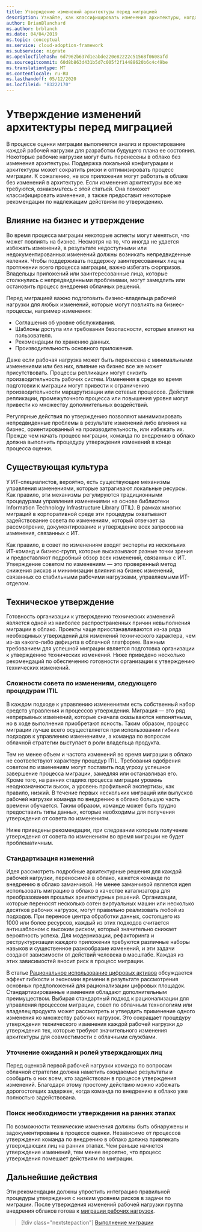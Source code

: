 ```yaml
---
title: Утверждение изменений архитектуры перед миграцией
description: Узнайте, как классифицировать изменения архитектуры, когда они необходимы, и устанавливайте соответствующие действия по утверждению.
author: BrianBlanchard
ms.author: brblanch
ms.date: 04/04/2019
ms.topic: conceptual
ms.service: cloud-adoption-framework
ms.subservice: migrate
ms.openlocfilehash: 6d7962b637d1eabde220e82222c51568f0608afd
ms.sourcegitcommit: 60d8b863d431b5d7c005f2f14488620b6c4c49be
ms.translationtype: MT
ms.contentlocale: ru-RU
ms.lasthandoff: 05/12/2020
ms.locfileid: "83222170"
---
```

<!-- cSpell:ignore ITIL -->

# <a name="approve-architecture-changes-before-migration"></a>Утверждение изменений архитектуры перед миграцией

В процессе оценки миграции выполняется анализ и проектирование каждой рабочей нагрузки для разработки будущего плана ее состояния. Некоторые рабочие нагрузки могут быть перенесены в облако без изменения архитектуры. Поддержка локальной конфигурации и архитектуры может сократить риски и оптимизировать процесс миграции. К сожалению, не все приложения могут работать в облаке без изменений в архитектуре. Если изменения архитектуры все же требуются, ознакомьтесь с этой статьей. Она поможет классифицировать изменения, а также предоставит некоторые рекомендации по надлежащим действиям по утверждению.

## <a name="business-impact-and-approval"></a>Влияние на бизнес и утверждение

Во время процесса миграции некоторые аспекты могут меняться, что может повлиять на бизнес. Несмотря на то, что иногда не удается избежать изменений, в результате недоступными или недокументированных изменений должны возникать непредвиденные явления. Чтобы поддерживать поддержку заинтересованных лиц на протяжении всего процесса миграции, важно избегать сюрпризов. Владельцы приложений или заинтересованные лица, которые столкнулись с непредвиденными проблемами, могут замедлить или остановить процесс внедрения облачных решений.

Перед миграцией важно подготовить бизнес-владельца рабочей нагрузки для любых изменений, которые могут повлиять на бизнес-процессы, например изменения:

- Соглашения об уровне обслуживания.
- Шаблоны доступа или требования безопасности, которые влияют на пользователя.
- Рекомендации по хранению данных.
- Производительность основного приложения.

Даже если рабочая нагрузка может быть перенесена с минимальными изменениями или без них, влияние на бизнес все же может присутствовать. Процессы репликации могут снизить производительность рабочих систем. Изменения в среде во время подготовки к миграции могут привести к ограничению производительности маршрутизации или сетевых процессов. Действия репликации, промежуточного процесса или повышения уровня могут привести ко множеству дополнительных воздействий.

Регулярные действия по утверждению позволяют минимизировать непредвиденные проблемы в результате изменений либо влияния на бизнес, ориентированный на производительность, или избежать их. Прежде чем начать процесс миграции, команда по внедрению в облако должна выполнить процедуру утверждения изменений в конце процесса оценки.

## <a name="existing-culture"></a>Существующая культура

У ИТ-специалистов, вероятно, есть существующие механизмы управления изменениями, которые затрагивают локальные ресурсы. Как правило, эти механизмы регулируются традиционными процедурами управления изменениями на основе библиотеки Information Technology Infrastructure Library (ITIL). В рамках многих миграций в корпоративной среде эти процедуры охватывают задействование совета по изменениям, который отвечает за рассмотрение, документирование и утверждение всех запросов на изменения, связанных с ИТ.

Как правило, в совет по изменениям входят эксперты из нескольких ИТ-команд и бизнес-групп, которые высказывают разные точки зрения и предоставляют подробный обзор всех изменений, связанных с ИТ. Утверждение советом по изменениям — это проверенный метод снижения рисков и минимизации влияния на бизнес изменений, связанных со стабильными рабочими нагрузками, управляемыми ИТ-отделом.

## <a name="technical-approval"></a>Техническое утверждение

Готовность организации к утверждению технических изменений является одной из наиболее распространенных причин невыполнения миграции в облако. Проекты чаще приостанавливаются из-за ряда необходимых утверждений для изменений технического характера, чем из-за какого-либо дефицита в облачной платформе. Важным требованием для успешной миграции является подготовка организации к утверждению технических изменений. Ниже приведено несколько рекомендаций по обеспечению готовности организации к утверждению технических изменений.

### <a name="itil-change-advisory-board-challenges"></a>Сложности совета по изменениям, следующего процедурам ITIL

В каждом подходе к управлению изменениями есть собственный набор средств управления и процессов утверждения. Миграция — это ряд непрерывных изменений, которые сначала оказываются непонятными, но в ходе выполнения приобретают ясность. Таким образом, процесс миграции лучше всего осуществляется при использовании гибких подходов к управлению изменениями, а команда по вопросам облачной стратегии выступает в роли владельца продукта.

Тем не менее объем и частота изменений во время миграции в облако не соответствуют характеру процедур ITIL. Требования одобрения советом по изменениям могут поставить под угрозу успешное завершение процесса миграции, замедляя или останавливая его. Кроме того, на ранних стадиях процесса миграции уровень неоднозначности высок, а уровень профильной экспертизы, как правило, низкий. В течение первых нескольких миграций или выпусков рабочей нагрузки команда по внедрению в облако большую часть времени обучается. Таким образом, команде может быть трудно предоставить типы данных, которые необходимы для получения утверждения от совета по изменениям.

Ниже приведены рекомендации, при следовании которым получение утверждения от совета по изменениям во время миграции не будет проблематичным.

### <a name="standardize-change"></a>Стандартизация изменений

Идея рассмотреть подробные архитектурные решения для каждой рабочей нагрузки, переносимой в облако, кажется команде по внедрению в облако заманчивой. Не менее заманчивой является идея использовать миграцию в облако в качестве катализатора для преобразования прошлых архитектурных решений. Организации, которые переносят несколько сотен виртуальных машин или несколько десятков рабочих нагрузок, могут правильно реализовать любой из подходов. При переносе центра обработки данных, состоящего из 1000 или более ресурсов, каждый из этих подходов считается антишаблоном с высоким риском, который значительно снижает вероятность успеха. Для модернизации, рефакторинга и реструктуризации каждого приложения требуются различные наборы навыков и существенное разнообразие изменений, и эти задачи создают зависимости от действий человека в масштабе. Каждая из этих зависимостей вносит риск в процесс миграции.

В статье [Рациональное использование цифровых активов](../../../digital-estate/rationalize.md) обсуждается эффект гибкости и экономии времени в результате рассмотрения основных предположений для рационализации цифровых площадок. Стандартизированные изменения обладают дополнительным преимуществом. Выбирая стандартный подход к рационализации для управления процессом миграции, совет по облачным технологиям или владелец продукта может рассмотреть и утвердить применение одного изменения ко множеству рабочих нагрузок. Это сокращает процедуру утверждения технического изменения каждой рабочей нагрузки до утверждения тех, которые требуют значительного изменения архитектуры для совместимости с облачными службами.

### <a name="clarify-expectations-and-roles-of-approvers"></a>Уточнение ожиданий и ролей утверждающих лиц

Перед оценкой первой рабочей нагрузки команда по вопросам облачной стратегии должна наметить ожидаемые результаты и сообщить о них всем, кто задействован в процессе утверждения изменений. Благодаря этому простому действию можно избежать дорогостоящих задержек, когда команда по внедрению в облако уже полностью задействована.

### <a name="seek-approval-early"></a>Поиск необходимости утверждения на ранних этапах

По возможности технические изменения должны быть обнаружены и задокументированы в процессе оценки. Независимо от процессов утверждения команда по внедрению в облако должна привлекать утверждающих лиц на ранних этапах. Чем раньше начнется утверждение изменений, тем менее вероятно, что процесс утверждения помешает действиям по миграции.

## <a name="next-steps"></a>Дальнейшие действия

Эти рекомендации должны упростить интеграцию правильной процедуры утверждения с низким уровнем рисков в задачи по миграции. После утверждения изменений рабочей нагрузки группа внедрения облаков готова к [миграции рабочих нагрузок](../migrate/index.md).

> [!div class="nextstepaction"]
> [Выполнение миграции](../migrate/index.md)
